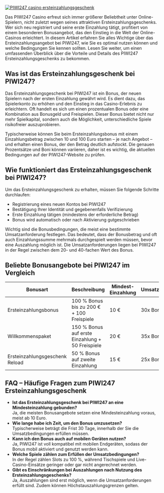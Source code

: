 [![PIWI247 casino ersteinzahlungsgeschenk](https://123-caf.pages.dev/gitsignup.png)](https://vrmoo.ru/Bt82HjjY)

<p>Das PIWI247 Casino erfreut sich immer größerer Beliebtheit unter Online-Spielern, nicht zuletzt wegen seines attraktiven Ersteinzahlungsgeschenks. Wer sich neu registriert und seine erste Einzahlung tätigt, profitiert von einem besonderen Bonusangebot, das den Einstieg in die Welt der Online-Casinos erleichtert. In diesem Artikel erfahren Sie alles Wichtige über das Ersteinzahlungsangebot bei PIWI247, wie Sie es optimal nutzen können und welche Bedingungen Sie kennen sollten. Lesen Sie weiter, um einen umfassenden Überblick über die Vorteile und Details des PIWI247 Ersteinzahlungsgeschenks zu bekommen.</p>  <h2>Was ist das Ersteinzahlungsgeschenk bei PIWI247?</h2> <p>Das Ersteinzahlungsgeschenk bei PIWI247 ist ein Bonus, der neuen Spielern nach der ersten Einzahlung gewährt wird. Es dient dazu, das Spielerkonto zu erhöhen und den Einstieg in das Casino-Erlebnis zu erleichtern. Oft handelt es sich um einen prozentualen Bonus oder eine Kombination aus Bonusgeld und Freispielen. Dieser Bonus bietet nicht nur mehr Spielkapital, sondern auch die Möglichkeit, unterschiedliche Spiele risikofreier auszuprobieren.</p> <p>Typischerweise können Sie beim Ersteinzahlungsbonus mit einem Einzahlungsbetrag zwischen 10 und 100 Euro starten – je nach Angebot – und erhalten einen Bonus, der den Betrag deutlich aufstockt. Die genauen Prozentsätze und Boni können variieren, daher ist es wichtig, die aktuellen Bedingungen auf der PIWI247-Website zu prüfen.</p>  <h2>Wie funktioniert das Ersteinzahlungsgeschenk bei PIWI247?</h2> <p>Um das Ersteinzahlungsgeschenk zu erhalten, müssen Sie folgende Schritte durchlaufen:</p> <ul>   <li>Registrierung eines neuen Kontos bei PIWI247</li>   <li>Bestätigung Ihrer Identität und gegebenenfalls Verifizierung</li>   <li>Erste Einzahlung tätigen (mindestens der erforderliche Betrag)</li>   <li>Bonus wird automatisch oder nach Aktivierung gutgeschrieben</li> </ul> <p>Wichtig sind die Bonusbedingungen, die meist eine bestimmte Umsatzanforderung festlegen. Das bedeutet, dass der Bonusbetrag und oft auch Einzahlungssumme mehrmals durchgespielt werden müssen, bevor eine Auszahlung möglich ist. Die Umsatzanforderungen liegen bei PIWI247 in der Regel zwischen dem 20- und 40-fachen Wert des Bonus.</p>  <h2>Beliebte Bonusangebote bei PIWI247 im Vergleich</h2> <table>   <thead>     <tr>       <th>Bonusart</th>       <th>Beschreibung</th>       <th>Mindest-Einzahlung</th>       <th>Umsatzanforderung</th>       <th>Besonderheiten</th>     </tr>   </thead>   <tbody>     <tr>       <td>Ersteinzahlungsbonus</td>       <td>100 % Bonus bis zu 200 € + 100 Freispiele</td>       <td>10 €</td>       <td>30x Bonus</td>       <td>Freispiele für ausgewählte Spielautomaten</td>     </tr>     <tr>       <td>Willkommenspaket</td>       <td>150 % Bonus auf erste Einzahlung + 50 Freispiele</td>       <td>20 €</td>       <td>35x Bonus</td>       <td>Gilt nur für bestimmte Slots</td>     </tr>     <tr>       <td>Ersteinzahlungsgeschenk Reload</td>       <td>50 % Bonus auf zweite Einzahlung</td>       <td>15 €</td>       <td>25x Bonus</td>       <td>Für wiederkehrende Spieler</td>     </tr>   </tbody> </table>  <h2>FAQ – Häufige Fragen zum PIWI247 Ersteinzahlungsgeschenk</h2> <ul>   <li><strong>Ist das Ersteinzahlungsgeschenk bei PIWI247 an eine Mindesteinzahlung gebunden?</strong><br>Ja, die meisten Bonusangebote setzen eine Mindesteinzahlung voraus, meist ab 10 Euro.</li>   <li><strong>Wie lange habe ich Zeit, um den Bonus umzusetzen?</strong><br>Typischerweise beträgt die Frist 30 Tage, innerhalb der Sie die Umsatzbedingungen erfüllen müssen.</li>   <li><strong>Kann ich den Bonus auch auf mobilen Geräten nutzen?</strong><br>Ja, PIWI247 ist voll kompatibel mit mobilen Endgeräten, sodass der Bonus mobil aktiviert und genutzt werden kann.</li>   <li><strong>Welche Spiele zählen zum Erfüllen der Umsatzbedingungen?</strong><br>In der Regel zählen Slots zu 100 %, während Tischspiele und Live-Casino-Einsätze geringer oder gar nicht angerechnet werden.</li>   <li><strong>Gibt es Einschränkungen bei Auszahlungen nach Nutzung des Ersteinzahlungsgeschenks?</strong><br>Ja, Auszahlungen sind erst möglich, wenn die Umsatzanforderungen erfüllt sind. Zudem können Höchstauszahlungsgrenzen gelten.</li> </ul>